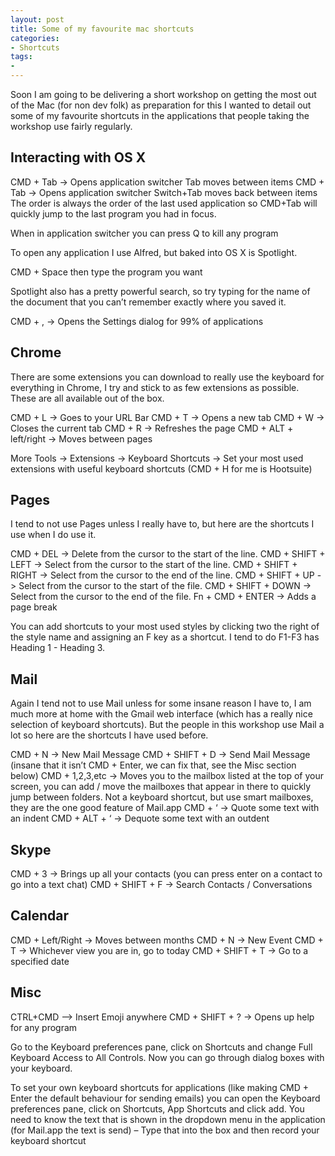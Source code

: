 ```yaml
---
layout: post
title: Some of my favourite mac shortcuts
categories:
- Shortcuts
tags:
- 
---
```


Soon I am going to be delivering a short workshop on getting the most out of the Mac (for non dev folk) as preparation for this I wanted to detail out some of my favourite shortcuts in the applications that people taking the workshop use fairly regularly.

## Interacting with OS X

CMD + Tab -> Opens application switcher Tab moves between items
CMD + Tab -> Opens application switcher Switch+Tab moves back between items
The order is always the order of the last used application so CMD+Tab will quickly jump to the last program you had in focus.

When in application switcher you can press Q to kill any program 

To open any application I use Alfred, but baked into OS X is Spotlight.

CMD + Space then type the program you want

Spotlight also has a pretty powerful search, so try typing for the name of the document that you can’t remember exactly where you saved it.

CMD + , -> Opens the Settings dialog for 99% of applications

## Chrome

There are some extensions you can download to really use the keyboard for everything in Chrome, I try and stick to as few extensions as possible. These are all available out of the box.

CMD + L -> Goes to your URL Bar
CMD + T -> Opens a new tab
CMD + W -> Closes the current tab
CMD + R -> Refreshes the page
CMD + ALT + left/right -> Moves between pages

More Tools -> Extensions -> Keyboard Shortcuts -> Set your most used extensions with useful keyboard shortcuts (CMD + H for me is Hootsuite)

## Pages

I tend to not use Pages unless I really have to, but here are the shortcuts I use when I do use it.

CMD + DEL -> Delete from the cursor to the start of the line.
CMD + SHIFT + LEFT -> Select from the cursor to the start of the line.
CMD + SHIFT + RIGHT -> Select from the cursor to the end of the line.
CMD + SHIFT + UP -> Select from the cursor to the start of the file.
CMD + SHIFT + DOWN -> Select from the cursor to the end of the file.
Fn + CMD + ENTER -> Adds a page break

You can add shortcuts to your most used styles by clicking two the right of the style name and assigning an F key as a shortcut. I tend to do F1-F3 has Heading 1 - Heading 3.

## Mail

Again I tend not to use Mail unless for some insane reason I have to, I am much more at home with the Gmail web interface (which has a really nice selection of keyboard shortcuts). But the people in this workshop use Mail a lot so here are the shortcuts I have used before.

CMD + N -> New Mail Message
CMD + SHIFT + D -> Send Mail Message (insane that it isn’t CMD + Enter, we can fix that, see the Misc section below)
CMD + 1,2,3,etc -> Moves you to the mailbox listed at the top of your screen, you can add / move the mailboxes that appear in there to quickly jump between folders.
Not a keyboard shortcut, but use smart mailboxes, they are the one good feature of Mail.app
CMD + ‘ -> Quote some text with an indent
CMD + ALT + ‘ -> Dequote some text with an outdent

## Skype

CMD + 3 -> Brings up all your contacts (you can press enter on a contact to go into a text chat)
CMD + SHIFT + F -> Search Contacts / Conversations

## Calendar

CMD + Left/Right -> Moves between months
CMD + N -> New Event
CMD + T -> Whichever view you are in, go to today
CMD + SHIFT + T -> Go to a specified date

## Misc

CTRL+CMD –> Insert Emoji anywhere
CMD + SHIFT + ? -> Opens up help for any program

Go to the Keyboard preferences pane, click on Shortcuts and change Full Keyboard Access to All Controls. Now you can go through dialog boxes with your keyboard.

To set your own keyboard shortcuts for applications (like making CMD + Enter the default behaviour for sending emails) you can open the Keyboard preferences pane, click on Shortcuts, App Shortcuts and click add. You need to know the text that is shown in the dropdown menu in the application (for Mail.app the text is send) – Type that into the box and then record your keyboard shortcut
